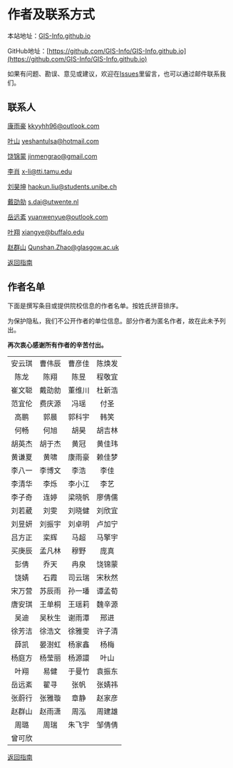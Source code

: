 # 作者及联系方式

本站地址：[GIS-Info.github.io](https://gis-info.github.io/)

GitHub地址：[https://github.com/GIS-Info/GIS-Info.github.io](https://github.com/GIS-Info/GIS-Info.github.io)

如果有问题、勘误、意见或建议，欢迎在[Issues](https://github.com/GIS-Info/GIS-Info.github.io/issues)里留言，也可以通过邮件联系我们。

## 联系人
[康雨豪](https://www.kkyyhh96.site)  [kkyyhh96@outlook.com](mailto:kkyyhh96@outlook.com)

[叶山](https://www.ye-shan.com/) [yeshantulsa@hotmail.com](mailto:yeshantulsa@hotmail.com)

[饶锦蒙](http://www.jinmengrao.com) [jinmengrao@gmail.com](mailto:jinmengrao@gmail.com)

[李肖](https://sites.google.com/tamu.edu/xiaoli/home) [x-li@tti.tamu.edu](mailto:x-li@tti.tamu.edu)

[刘昊坤](https://github.com/EugeneGIS)  [haokun.liu@students.unibe.ch](mailto:haokun.liu@students.unibe.ch)

[戴劭勍](http://gisersqdai.top/mycv/)  [s.dai@utwente.nl](mailto:s.dai@utwente.nl)

[岳远紊](https://github.com/ywyue) [yuanwenyue@outlook.com](mailto:yuanwenyue@outlook.com)

[叶翔](www.linkedin.com/in/spatialyexiang)  [xiangye@buffalo.edu](mailto:xiangye@buffalo.edu)

[赵群山](https://www.gla.ac.uk/schools/socialpolitical/staff/qunshanzhao/)  [Qunshan.Zhao@glasgow.ac.uk](mailto:Qunshan.Zhao@glasgow.ac.uk)

[返回指南](https://gis-info.github.io/)

## 作者名单

下面是撰写条目或提供院校信息的作者名单。按姓氏拼音排序。

为保护隐私，我们不公开作者的单位信息。部分作者为匿名作者，故在此未予列出。

**再次衷心感谢所有作者的辛苦付出。**

|||||
|:-----------:|:----------:|:------:|:------:|
安云琪|曹伟辰|曹彦佳|陈焕发
陈龙|陈翔|陈昱|程敬宜
崔文聪|戴劭勍|董维川|杜新浩
范宜伦|费庆源|冯瑶|付圣
高鹏|郭晨|郭科宇|韩笑
何畅|何旭|胡昊|胡吉林
胡英杰|胡于杰|黄冠|黄佳玮
黄谦夏|黄啸|康雨豪|赖佳梦
李八一|李博文|李浩|李佳
李清华|李烁|李小江|李艺
李子奇|连婷|梁晓帆|廖倩儒
刘若葳|刘雯|刘晓健|刘欣宜
刘昱妍|刘振宇|刘卓明|卢加宁
吕方正|栾辉|马超|马擎宇
买庚辰|孟凡林|穆野|庞真
彭倩|乔天|冉泉|饶锦蒙
饶婧|石霞|司云瑞|宋秋然
宋万营|苏辰雨|孙一璠|谭孟荀
唐安琪|王单桐|王瑶莉|魏辛源
吴迪|吴秋生|谢雨潭|邢进
徐芳洁|徐浩文|徐雅雯|许子清
薛凯|晏澍虹|杨家鑫|杨梅
杨庭方|杨莹丽|杨源譞|叶山
叶翔|易健|于曼竹|袁振东
岳远紊|翟寻|张帆|张婧祎
张蔚行|张雅璇|章静|赵家彦
赵群山|赵雨潇|周泓|周建雄
周璐|周瑞|朱飞宇|邹倩倩
曾可欣|||


[返回指南](https://gis-info.github.io/)
